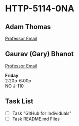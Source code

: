 # HTTP-5114-0NA

## Adam Thomas

[Professor Email](mailto:adam.thomas@humber.ca)

## Gaurav (Gary) Bhanot

[Professor Email](mailto:gaurav.bhanot@humber.ca)

**Friday**  
2:20p-6:00p  
NO J-110

## Task List
- [ ] Task "GitHub for Individuals"
- [ ] Task README.md Files